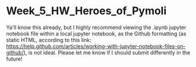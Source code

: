 # Week_5_HW_Heroes_of_Pymoli

Ya'll know this already, but I highly recommend viewing the .ipynb jupyter notebook file within a local jupyter notebook, as the Github formatting (as static HTML, according to this link: https://help.github.com/articles/working-with-jupyter-notebook-files-on-github/), is not ideal. Please let me know if I should submit differently in the future!
